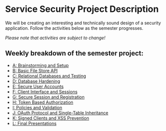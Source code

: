 # Service Security Project Description

We will be creating an interesting and technically sound design of a security application.
Follow the activities below as the semester progresses.

*Please note that activities are subject to change!*

## Weekly breakdown of the semester project:
- [A: Brainstorming and Setup](descriptions/005_brainstorm_setup.md)
- [B: Basic File Store API](descriptions/010_filestore_api.md)
- [C: Relational Databases and Testing](descriptions/020_db_testing.md)
- [D: Database Hardening](descriptions/030_db_hardening.md)
- [E: Secure User Accounts](descriptions/040_secure_accounts.md)
- [F: Client Interface and Sessions](descriptions/050_interface_sessions.md)
- [G: Secure Session and Registration](descriptions/055_secure_sessions.md)
- [H: Token Based Authorization](descriptions/060_token_authorization.md)
- [I: Policies and Validation](descriptions/070_policies_validation_ssl.md)
- [J: OAuth Protocol and Single-Table Inheritance](descriptions/090_oauth_protocol.md)
- [K: Signed Clients and XSS Prevention](descriptions/100_client_side_security.md)
- [L: Final Presentations](descriptions/110_final_presentation.md)
